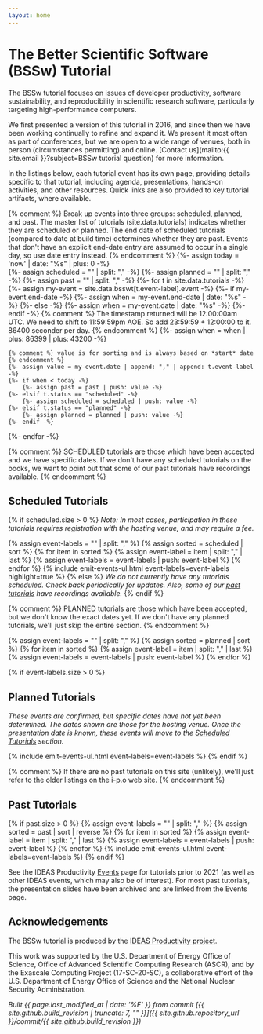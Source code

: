 ```yaml
---
layout: home
---
```

# The Better Scientific Software (BSSw) Tutorial

The BSSw tutorial focuses on issues of developer productivity, software sustainability, and reproducibility in scientific research software, particularly targeting high-performance computers.

We first presented a version of this tutorial in 2016, and since then we have been working continually to refine and expand it.  We present it most often as part of conferences, but we are open to a wide range of venues, both in person (circumstances permitting) and online.  [Contact us](mailto:{{ site.email }}?subject=BSSw tutorial question) for more information.

In the listings below, each tutorial event has its own page, providing details specific to that tutorial, including agenda, presentations, hands-on activities, and other resources.  Quick links are also provided to key tutorial artifacts, where available.

{% comment %}
  Break up events into three groups: scheduled, planned, and past.
  The master list of tutorials (site.data.tutorials) indicates whether they are scheduled or planned.
  The end date of scheduled tutorials (compared to date at build time) determines whether they are past.
  Events that don't have an explicit end-date entry are assumed to occur in a single day, so use date entry instead.
{% endcomment %}
{%- assign today = 'now' | date: "%s" | plus: 0 -%}  
{%- assign scheduled = "" | split: "," -%}
{%- assign planned = "" | split: "," -%}
{%- assign past = "" | split: "," -%}
{%- for t in site.data.tutorials -%}
    {%- assign my-event = site.data.bsswt[t.event-label].event -%}
    {%- if my-event.end-date -%}
      {%- assign when = my-event.end-date | date: "%s" -%}
    {%- else -%}
       {%- assign when = my-event.date | date: "%s" -%}
    {%- endif -%}
    {% comment %} 
      The timestamp returned will be 12:00:00am UTC. We need to shift to 11:59:59pm AOE. 
      So add 23:59:59 + 12:00:00 to it.  86400 seconder per day.
    {% endcomment %}
    {%- assign when = when | plus: 86399 | plus: 43200 -%}
      
    {% comment %} value is for sorting and is always based on *start* date {% endcomment %}
    {%- assign value = my-event.date | append: "," | append: t.event-label -%}
    {%- if when < today -%}
        {%- assign past = past | push: value -%}
    {%- elsif t.status == "scheduled" -%}
        {%- assign scheduled = scheduled | push: value -%}
    {%- elsif t.status == "planned" -%}
        {%- assign planned = planned | push: value -%}
    {%- endif -%}
{%- endfor -%}

{% comment %}
    SCHEDULED tutorials are those which have been accepted and we have specific dates.
    If we don't have any scheduled tutorials on the books, we want to point out that
    some of our past tutorials have recordings available.
{% endcomment %}
## Scheduled Tutorials

{% if scheduled.size > 0 %}
*Note: In most cases, participation in these tutorials requires registration with the hosting venue, and may require a fee.*

  {% assign event-labels = "" | split: "," %}
  {% assign sorted = scheduled | sort %}
  {% for item in sorted %}
    {% assign event-label = item | split: "," | last %}
    {% assign event-labels = event-labels | push: event-label %}
  {% endfor %}
  {% include emit-events-ul.html event-labels=event-labels highlight=true %}
{% else %}
*We do not currently have any tutorials scheduled.  Check back periodically for updates.  Also, some of our [past tutorials](#past-tutorials) have recordings available.*
{% endif %}

{% comment %}
    PLANNED tutorials are those which have been accepted, but we don't know the exact dates yet.
    If we don't have any planned tutorials, we'll just skip the entire section.
{% endcomment %}

{% assign event-labels = "" | split: "," %}
{% assign sorted = planned | sort %}
{% for item in sorted %}
  {% assign event-label = item | split: "," | last %}
  {% assign event-labels = event-labels | push: event-label %}
{% endfor %}

{% if event-labels.size > 0 %}
## Planned Tutorials

*These events are confirmed, but specific dates have not yet been determined.  The dates shown are those for the hosting venue. Once the presentation date is known, these events will move to the [Scheduled Tutorials](#scheduled-tutorials) section.*

{% include emit-events-ul.html event-labels=event-labels %}
{% endif %}

{% comment %}
    If there are no past tutorials on this site (unlikely), we'll just refer to the older listings
    on the i-p.o web site.
{% endcomment %}
## Past Tutorials

{% if past.size > 0 %}
  {% assign event-labels = "" | split: "," %}
  {% assign sorted = past | sort | reverse %}
  {% for item in sorted %}
    {% assign event-label = item | split: "," | last %}
    {% assign event-labels = event-labels | push: event-label %}
  {% endfor %}
  {% include emit-events-ul.html event-labels=event-labels %}
{% endif %}

See the IDEAS Productivity [Events](https://ideas-productivity.org/events/) page for tutorials prior to 2021 (as well as other IDEAS events, which may also be of interest).  For most past tutorials, the presentation slides have been archived and are linked from the Events page.

## Acknowledgements

The BSSw tutorial is produced by the [IDEAS Productivity project](https://ideas-productivity.org).

This work was supported by the U.S. Department of Energy Office of Science, Office of Advanced Scientific Computing Research (ASCR), and by the Exascale Computing Project (17-SC-20-SC), a collaborative effort of the U.S. Department of Energy Office of Science and the National Nuclear Security Administration.

*Built {{ page.last_modified_at | date: '%F' }} from commit [{{ site.github.build_revision | truncate: 7, "" }}]({{ site.github.repository_url }}/commit/{{ site.github.build_revision }})*
